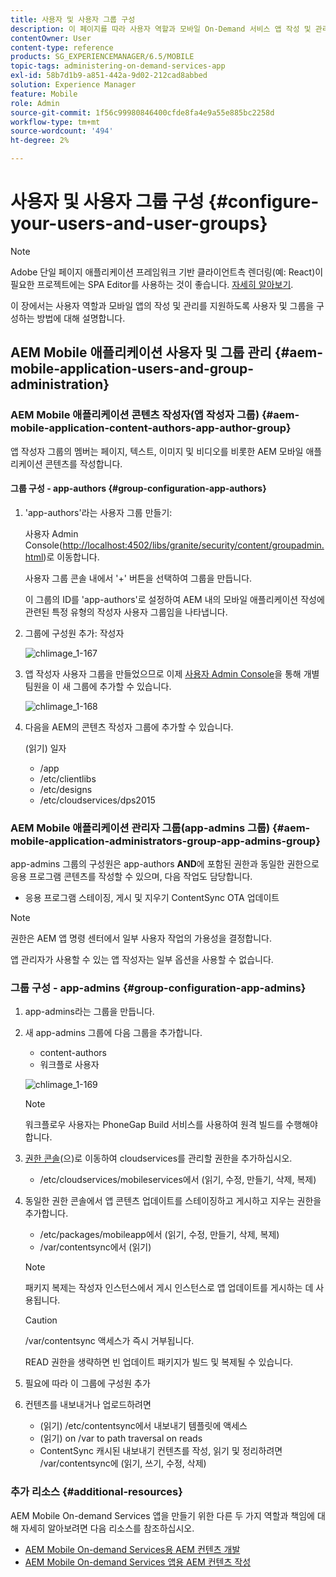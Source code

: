 ```yaml
---
title: 사용자 및 사용자 그룹 구성
description: 이 페이지를 따라 사용자 역할과 모바일 On-Demand 서비스 앱 작성 및 관리를 지원하도록 사용자 및 그룹을 구성하는 방법을 이해합니다.
contentOwner: User
content-type: reference
products: SG_EXPERIENCEMANAGER/6.5/MOBILE
topic-tags: administering-on-demand-services-app
exl-id: 58b7d1b9-a851-442a-9d02-212cad8abbed
solution: Experience Manager
feature: Mobile
role: Admin
source-git-commit: 1f56c99980846400cfde8fa4e9a55e885bc2258d
workflow-type: tm+mt
source-wordcount: '494'
ht-degree: 2%

---
```


# 사용자 및 사용자 그룹 구성 {#configure-your-users-and-user-groups}

>[!NOTE]
>
>Adobe 단일 페이지 애플리케이션 프레임워크 기반 클라이언트측 렌더링(예: React)이 필요한 프로젝트에는 SPA Editor를 사용하는 것이 좋습니다. [자세히 알아보기](/help/sites-developing/spa-overview.md).

이 장에서는 사용자 역할과 모바일 앱의 작성 및 관리를 지원하도록 사용자 및 그룹을 구성하는 방법에 대해 설명합니다.

## AEM Mobile 애플리케이션 사용자 및 그룹 관리 {#aem-mobile-application-users-and-group-administration}

### AEM Mobile 애플리케이션 콘텐츠 작성자(앱 작성자 그룹) {#aem-mobile-application-content-authors-app-author-group}

앱 작성자 그룹의 멤버는 페이지, 텍스트, 이미지 및 비디오를 비롯한 AEM 모바일 애플리케이션 콘텐츠를 작성합니다.

#### 그룹 구성 - app-authors {#group-configuration-app-authors}

1. &#39;app-authors&#39;라는 사용자 그룹 만들기:

   사용자 Admin Console([http://localhost:4502/libs/granite/security/content/groupadmin.html](http://localhost:4502/libs/granite/security/content/groupadmin.html))로 이동합니다.

   사용자 그룹 콘솔 내에서 &#39;+&#39; 버튼을 선택하여 그룹을 만듭니다.

   이 그룹의 ID를 &#39;app-authors&#39;로 설정하여 AEM 내의 모바일 애플리케이션 작성에 관련된 특정 유형의 작성자 사용자 그룹임을 나타냅니다.

1. 그룹에 구성원 추가: 작성자

   ![chlimage_1-167](assets/chlimage_1-167.png)

1. 앱 작성자 사용자 그룹을 만들었으므로 이제 [사용자 Admin Console](http://localhost:4502/libs/granite/security/content/useradmin.md)을 통해 개별 팀원을 이 새 그룹에 추가할 수 있습니다.

   ![chlimage_1-168](assets/chlimage_1-168.png)

1. 다음을 AEM의 콘텐츠 작성자 그룹에 추가할 수 있습니다.

   (읽기) 일자

   * /app
   * /etc/clientlibs
   * /etc/designs
   * /etc/cloudservices/dps2015

### AEM Mobile 애플리케이션 관리자 그룹(app-admins 그룹) {#aem-mobile-application-administrators-group-app-admins-group}

app-admins 그룹의 구성원은 app-authors **AND**&#x200B;에 포함된 권한과 동일한 권한으로 응용 프로그램 콘텐츠를 작성할 수 있으며, 다음 작업도 담당합니다.

* 응용 프로그램 스테이징, 게시 및 지우기 ContentSync OTA 업데이트

>[!NOTE]
>
>권한은 AEM 앱 명령 센터에서 일부 사용자 작업의 가용성을 결정합니다.
>
>앱 관리자가 사용할 수 있는 앱 작성자는 일부 옵션을 사용할 수 없습니다.

### 그룹 구성 - app-admins {#group-configuration-app-admins}

1. app-admins라는 그룹을 만듭니다.
1. 새 app-admins 그룹에 다음 그룹을 추가합니다.

   * content-authors
   * 워크플로 사용자

   ![chlimage_1-169](assets/chlimage_1-169.png)

   >[!NOTE]
   >
   >워크플로우 사용자는 PhoneGap Build 서비스를 사용하여 원격 빌드를 수행해야 합니다.

1. [권한 콘솔](http://localhost:4502/useradmin)(으)로 이동하여 cloudservices를 관리할 권한을 추가하십시오.

   * /etc/cloudservices/mobileservices에서 (읽기, 수정, 만들기, 삭제, 복제)

1. 동일한 권한 콘솔에서 앱 콘텐츠 업데이트를 스테이징하고 게시하고 지우는 권한을 추가합니다.

   * /etc/packages/mobileapp에서 (읽기, 수정, 만들기, 삭제, 복제)
   * /var/contentsync에서 (읽기)

   >[!NOTE]
   >
   >패키지 복제는 작성자 인스턴스에서 게시 인스턴스로 앱 업데이트를 게시하는 데 사용됩니다.

   >[!CAUTION]
   >
   >/var/contentsync 액세스가 즉시 거부됩니다.
   >
   >READ 권한을 생략하면 빈 업데이트 패키지가 빌드 및 복제될 수 있습니다.

1. 필요에 따라 이 그룹에 구성원 추가
1. 컨텐츠를 내보내거나 업로드하려면

   * (읽기) /etc/contentsync에서 내보내기 템플릿에 액세스
   * (읽기) on /var to path traversal on reads
   * ContentSync 캐시된 내보내기 컨텐츠를 작성, 읽기 및 정리하려면 /var/contentsync에 (읽기, 쓰기, 수정, 삭제)

### 추가 리소스 {#additional-resources}

AEM Mobile On-demand Services 앱을 만들기 위한 다른 두 가지 역할과 책임에 대해 자세히 알아보려면 다음 리소스를 참조하십시오.

* [AEM Mobile On-demand Services용 AEM 컨텐츠 개발](/help/mobile/aem-mobile-on-demand.md)
* [AEM Mobile On-demand Services 앱용 AEM 컨텐츠 작성](/help/mobile/mobile-apps-ondemand.md)
